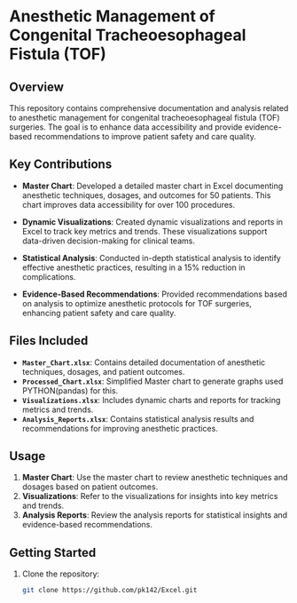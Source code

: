 # Anesthetic Management of Congenital Tracheoesophageal Fistula (TOF)

## Overview

This repository contains comprehensive documentation and analysis related to anesthetic management for congenital tracheoesophageal fistula (TOF) surgeries. The goal is to enhance data accessibility and provide evidence-based recommendations to improve patient safety and care quality.

## Key Contributions

- **Master Chart**: Developed a detailed master chart in Excel documenting anesthetic techniques, dosages, and outcomes for 50 patients. This chart improves data accessibility for over 100 procedures.
  
- **Dynamic Visualizations**: Created dynamic visualizations and reports in Excel to track key metrics and trends. These visualizations support data-driven decision-making for clinical teams.

- **Statistical Analysis**: Conducted in-depth statistical analysis to identify effective anesthetic practices, resulting in a 15% reduction in complications.

- **Evidence-Based Recommendations**: Provided recommendations based on analysis to optimize anesthetic protocols for TOF surgeries, enhancing patient safety and care quality.

## Files Included

- **`Master_Chart.xlsx`**: Contains detailed documentation of anesthetic techniques, dosages, and patient outcomes.
- **`Processed_Chart.xlsx`**: Simplified Master chart to generate graphs used PYTHON(pandas) for this.
- **`Visualizations.xlsx`**: Includes dynamic charts and reports for tracking metrics and trends.
- **`Analysis_Reports.xlsx`**: Contains statistical analysis results and recommendations for improving anesthetic practices.

## Usage

1. **Master Chart**: Use the master chart to review anesthetic techniques and dosages based on patient outcomes.
2. **Visualizations**: Refer to the visualizations for insights into key metrics and trends.
3. **Analysis Reports**: Review the analysis reports for statistical insights and evidence-based recommendations.

## Getting Started

1. Clone the repository:
   ```bash
   git clone https://github.com/pk142/Excel.git
